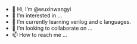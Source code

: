 - 👋 Hi, I’m @wuxinwangyi
- 👀 I’m interested in ...
- 🌱 I’m currently learning verilog and c languages.
- 💞️ I’m looking to collaborate on ...
- 📫 How to reach me ...

<!---
wuxinwangyi/wuxinwangyi is a ✨ special ✨ repository because its `README.md` (this file) appears on your GitHub profile.
You can click the Preview link to take a look at your changes.
--->
